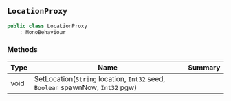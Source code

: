 ## `LocationProxy`

```csharp
public class LocationProxy
    : MonoBehaviour

```

### Methods

| Type | Name | Summary | 
| --- | --- | --- | 
| void | SetLocation(`String` location, `Int32` seed, `Boolean` spawnNow, `Int32` pgw) |  | 


